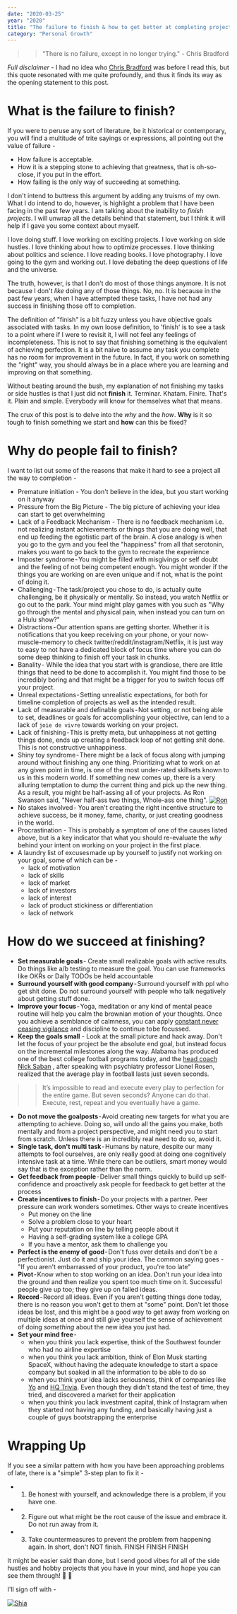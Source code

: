 ```yaml
---
date: "2020-03-25"
year: "2020"
title: "The failure to finish & how to get better at completing projects that you start"
category: "Personal Growth"
---
```


>> "There is no failure, except in no longer trying." - Chris Bradford

*Full disclaimer* - I had no idea who [Chris Bradford](http://www.chrisbradford.co.uk/books.html) was before I read this, but this quote resonated with me quite profoundly, and thus it finds its way as the opening statement to this post.

# What is the failure to finish?
If you were to peruse any sort of literature, be it historical or contemporary, you will find a multitude of trite sayings or expressions, all pointing out the value of failure -
- How failure is acceptable.
- How it is a stepping stone to achieving that greatness, that is oh-so-close, if you put in the effort. 
- How failing is the only way of succeeding at something. 

I don't intend to buttress this argument by adding any truisms of my own.
What I do intend to do, however, is highlight a problem that I have been facing in the past few years. I am talking about the inability to _finish projects_. I will unwrap all the details behind that statement, but I think it will help if I gave you some context about myself. 

I love doing stuff. I love working on exciting projects. I love working on side hustles. I love thinking about how to optimize processes. I love thinking about politics and science. I love reading books. I love photography. I love going to the gym and working out. I love debating the deep questions of life and the universe. 

The truth, however, is that I don't do most of those things anymore. It is not because I don't _like_ doing any of those things. No, no. It is because in the past few years, when I have attempted these tasks, I have not had any success in finishing those off to completion. 

The definition of "finish" is a bit fuzzy unless you have objective goals associated with tasks. In my own loose definition, to 'finish' is to see a task to a point where if I were to revisit it, I will not feel any feelings of incompleteness. This is not to say that finishing something is the equivalent of achieving perfection. It is a bit naive to assume any task you complete has no room for improvement in the future. In fact, if you work on something the "right" way, you should always be in a place where you are learning and improving on that something. 

Without beating around the bush, my explanation of not finishing my tasks or side hustles is that I just did not **finish** it. Terminar. Khatam. Finire. That's it. Plain and simple. Everybody will know for themselves what that means.

The crux of this post is to delve into the _why_ and the _how_. **Why** is it so tough to finish something we start and **how** can this be fixed?

# Why do people fail to finish?

I want to list out some of the reasons that make it hard to see a project all the way to completion - 
- Premature initiation - You don't believe in the idea, but you start working on it anyway
- Pressure from the Big Picture - The big picture of achieving your idea can start to get overwhelming  
- Lack of a Feedback Mechanism - There is no feedback mechanism i.e. not realizing instant achievements or things that you are doing well, that end up feeding the egotistic part of the brain. A close analogy is when you go to the gym and you feel the "happiness" from all that serotonin, makes you want to go back to the gym to recreate the experience
- Imposter syndrome - You might be filled with misgivings or self doubt and the feeling of not being competent enough. You might wonder if the things you are working on are even unique and if not, what is the point of  doing it.
- Challenging - The task/project you chose to do, is actually quite challenging, be it physically or mentally. So instead, you watch Netflix or go out to the park. Your mind might play games with you such as "Why go through the mental and physical pain, when instead you can turn on a Hulu show?"
- Distractions - Our attention spans are getting shorter. Whether it is notifications that you keep receiving on your phone, or your now-muscle-memory to check twitter/reddit/instagram/Netflix, it is just way to easy to not have a dedicated block of focus time where you can do some deep thinking to finish off your task in chunks.
- Banality - While the idea that you start with is grandiose, there are little things that need to be done to accomplish it. You might find those to be incredibly boring and that might be a trigger for you to switch focus off your project.
- Unreal expectations - Setting unrealistic expectations, for both for timeline completion of projects as well as the intended result.
- Lack of measurable and definable goals - Not setting, or not being able to set, deadlines or goals for accomplishing your objective, can lend to a lack of `joie de vivre` towards working on your project.
- Lack of finishing - This is pretty meta, but unhappiness at not getting things done, ends up creating a feedback loop of not getting shit done. This is not constructive unhappiness.
- Shiny toy syndrome - There might be a lack of focus along with jumping around without finishing any one thing. Prioritizing what to work on at any given point in time, is one of the most under-rated skillsets known to us in this modern world. If something new comes up, there is a very alluring temptation to dump the current thing and pick up the new thing. As a result, you might be half-assing all of your projects. As Ron Swanson said, "Never half-ass two things, Whole-ass one thing". [![Ron](https://img.youtube.com/vi/k6hZ9KdG1QU/0.jpg)](https://www.youtube.com/watch?v=k6hZ9KdG1QU "Ron")
- No stakes involved - You aren't creating the right incentive structure to achieve success, be it money, fame, charity, or just creating goodness in the world.
- Procrastination - This is probably a symptom of one of the causes listed above, but is a key indicator that what you should re-evaluate the _why_ behind your intent on working on your project in the first place.
- A laundry list of excuses made up by yourself to justify not working on your goal, some of which can be -  
    - lack of motivation
    - lack of skills
    - lack of market
    - lack of investors
    - lack of interest 
    - lack of product stickiness or differentiation
    - lack of network

# How do we succeed at finishing?

- **Set measurable goals** - Create small realizable goals with active results. Do things like a/b testing to measure the goal. You can use frameworks like OKRs or Daily TODOs be held accountable 
- **Surround yourself with good company** - Surround yourself with ppl who get shit done. Do not surround yourself with people who talk negatively about getting stuff done.
- **Improve your focus** - Yoga, meditation or any kind of mental peace routine will help you calm the brownian motion of your thoughts. Once you achieve a semblance of calmness, you can apply [constant never ceasing vigilance](https://books.google.com/books?id=C5qdiQE2g9sC&pg=PA104&lpg=PA104&dq=constant+never+ceasing+vigilance+harry+potter&source=bl&ots=kC8_Tl02FU&sig=ACfU3U2NTEn3_LSDnmIbbgJVgphTSqeYsg&hl=en&sa=X&ved=2ahUKEwiQms6-xq7oAhUnlnIEHZDkATYQ6AEwA3oECAgQAQ#v=onepage&q=constant%20never%20ceasing%20vigilance%20harry%20potter&f=false) and discipline to continue to be focussed. 
- **Keep the goals small** - Look at the small picture and hack away. Don't let the focus of your project be the absolute end goal, but instead focus on the incremental milestones along the way. Alabama has produced one of the best college football programs today, and the [head coach Nick Saban](https://constantrenewal.com/nick-saban-the-process/) , after speaking with psychiatry professor Lionel Rosen, realized that the average play in football lasts just seven seconds.

>> It’s impossible to read and execute every play to perfection for the entire game. But seven seconds? Anyone can do that. Execute, rest, repeat and you eventually have a game.

- **Do not move the goalposts** - Avoid creating new targets for what you are attempting to achieve. Doing so, will undo all the gains you make, both mentally and from a project perspective, and might need you to start from scratch. Unless there is an incredibly real need to do so, avoid it.
- **Single task, don't multi task** - Humans by nature, despite our many attempts to fool ourselves, are only really good at doing one cognitively intensive task at a time. While there can be outliers, smart money would say that is the exception rather than the norm. 
- **Get feedback from people** - Deliver small things quickly to build up self-confidence and proactively ask people for feedback to get better at the process
- **Create incentives to finish** - Do your projects with a partner. Peer pressure can work wonders sometimes. Other ways to create incentives
    - Put money on the line
    - Solve a problem close to your heart 
    - Put your reputation on line by telling people about it
    - Having a self-grading system like a college GPA 
    - If you have a mentor, ask them to challenge you
- **Perfect is the enemy of good** - Don't fuss over details and don't be a perfectionist. Just do it and ship your idea. The common saying goes - "If you aren't embarrassed of your product, you're too late"
- **Pivot** - Know when to stop working on an idea. Don't run your idea into the ground and then realize you spent too much time on it. Successful people give up too; they give up on failed ideas. 
- **Record** - Record all ideas. Even if you aren't getting things done today, there is no reason you won't get to them at "some" point. Don't let those ideas be lost, and this might be a good way to get away from working on multiple ideas at once and still give yourself the sense of achievement of doing _something_ about the new idea you just had. 
- **Set your mind free** - 
    - when you think you lack expertise, think of the Southwest founder who had no airline expertise
    - when you think you lack ambition, think of Elon Musk starting SpaceX, without having the adequate knowledge to start a space company but soaked in all the information to be able to do so
    - when you think your idea lacks seriousness, think of companies like [Yo](https://www.justyo.co/) and [HQ Trivia](https://twitter.com/hqtrivia?lang=en). Even though they didn't stand the test of time, they tried, and discovered a market for their application
    - when you think you lack investment capital, think of Instagram when they started not having any funding, and basically having just a couple of guys bootstrapping the enterprise

# Wrapping Up

If you see a similar pattern with how you have been approaching problems of late, there is a "simple" 3-step plan to fix it -
- 1. Be honest with yourself, and acknowledge there is a problem, if you have one. 
- 2. Figure out what might be the root cause of the issue and embrace it. Do not run away from it.
- 3. Take countermeasures to prevent the problem from happening again. In short, don't NOT finish. FINISH FINISH FINISH

It might be easier said than done, but I send good vibes for all of the side hustles and hobby projects that you have in your mind, and hope you can see them through! 🌟 🦄

I'll sign off with - 

[![Shia](https://img.youtube.com/vi/ZXsQAXx_ao0/0.jpg)](https://www.youtube.com/watch?v=ZXsQAXx_ao0 "Shia")


